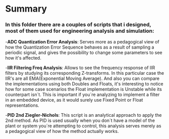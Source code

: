 # Summary
### In this folder there are a couples of scripts that i designed, most of them used for engineering analysis and simulation: 

-**ADC Quantization Error Analysis**: Serves more as a pedagogical view of how the Quantization Error Sequence behaves as a result of sampling a periodic signal, and gives the possibility to change some parameters to see how it's affected.

-**IIR Filtering Freq Analysis**: Allows to see the frequency response of IIR filters by studying its corresponding Z-transforms. In this particular case the IIR's are all EMA(Exponential Moving Average). And also you can compare the implementations using both Doubles and Floats, it's interesting to notice how for some case scenarios the Float implementation is Unstable while its counterpart isn´t. This is important if you´re analyzing to implement a filter in an embedded device, as it would surely use Fixed Point or Float representations.

-**PID 2nd Ziegler-Nichols**: This script is an analytical approach to apply the 2nd method. As PID is used usually when you don´t have a model of the plant or system you´re attempting to control, this analysis serves merely as a pedagogical view of how the method actually works.
